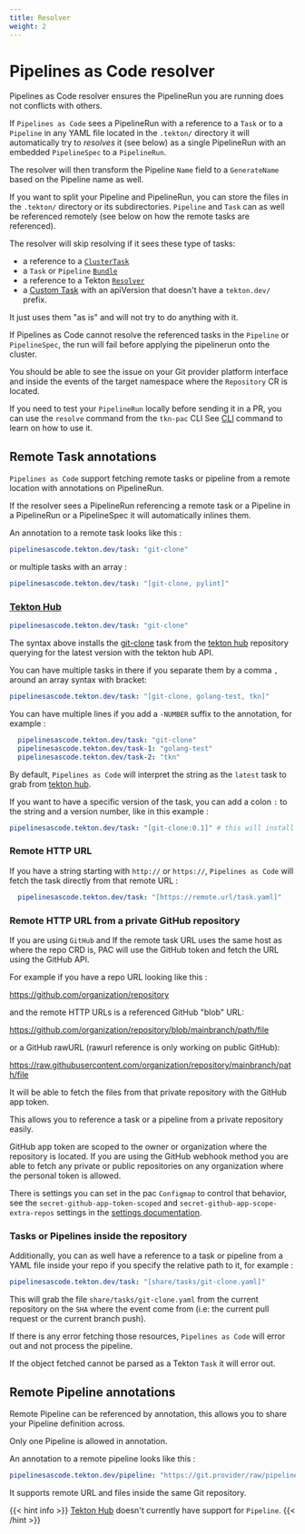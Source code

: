 ```yaml
---
title: Resolver
weight: 2
---
```

# Pipelines as Code resolver

Pipelines as Code resolver ensures the PipelineRun you are running does not
conflicts with others.

If `Pipelines as Code` sees a PipelineRun with a reference to a `Task` or to a
`Pipeline` in any YAML file located in the `.tekton/` directory it will
automatically try to *resolves* it (see below) as a single PipelineRun with an
embedded `PipelineSpec` to a `PipelineRun`.

The resolver will then transform the Pipeline `Name` field to a `GenerateName`
based on the Pipeline name as well.

If you want to split your Pipeline and PipelineRun, you can store  the files in the
`.tekton/` directory or its subdirectories. `Pipeline` and `Task` can as well be
referenced remotely (see below on how the remote tasks are referenced).

The resolver will skip resolving if it sees these type of tasks:

* a reference to a [`ClusterTask`](https://github.com/tektoncd/pipeline/blob/main/docs/tasks.md#task-vs-clustertask)
* a `Task` or `Pipeline` [`Bundle`](https://github.com/tektoncd/pipeline/blob/main/docs/pipelines.md#tekton-bundles)
* a reference to a Tekton [`Resolver`](https://github.com/tektoncd/pipeline/blob/main/docs/pipelines.md#tekton-bundles)
* a [Custom Task](https://github.com/tektoncd/pipeline/blob/main/docs/pipelines.md#using-custom-tasks) with an apiVersion that doesn't have a `tekton.dev/` prefix.

It just uses them "as is" and will not try to do anything with it.

If Pipelines as Code cannot resolve the referenced tasks in the `Pipeline` or
`PipelineSpec`, the run will fail before applying the pipelinerun onto the
cluster.

You should be able to see the issue on your Git provider platform interface and
inside the events of the target namespace where the `Repository` CR  is
located.

If you need to test your `PipelineRun` locally before sending it in a PR, you
can use the `resolve` command from the `tkn-pac` CLI See  [CLI](./cli/#resolve)
command to learn on how to use it.

## Remote Task annotations

`Pipelines as Code` support fetching remote tasks or pipeline from a remote
location with annotations on PipelineRun.

If the resolver sees a PipelineRun referencing a remote task or a Pipeline in
a PipelineRun or a PipelineSpec it will automatically inlines them.

An annotation to a remote task looks like this :

```yaml
pipelinesascode.tekton.dev/task: "git-clone"
```

or multiple tasks with an array :

```yaml
pipelinesascode.tekton.dev/task: "[git-clone, pylint]"
```

### [Tekton Hub](https://hub.tekton.dev)

```yaml
pipelinesascode.tekton.dev/task: "git-clone"
```

The syntax above installs the
[git-clone](https://github.com/tektoncd/catalog/tree/main/task/git-clone) task
from the [tekton hub](https://hub.tekton.dev) repository querying for the latest
version with the tekton hub API.

You can have multiple tasks in there if you separate them by a comma `,` around
an array syntax with bracket:

```yaml
pipelinesascode.tekton.dev/task: "[git-clone, golang-test, tkn]"
```

You can have multiple lines if you add a `-NUMBER` suffix to the annotation, for
example :

```yaml
  pipelinesascode.tekton.dev/task: "git-clone"
  pipelinesascode.tekton.dev/task-1: "golang-test"
  pipelinesascode.tekton.dev/task-2: "tkn"
```

By default, `Pipelines as Code` will interpret the string as the `latest` task to
grab
from [tekton hub](https://hub.tekton.dev).

If you want to have a specific version of the task, you can add a colon `:` to
the string and a version number, like in
this example :

```yaml
pipelinesascode.tekton.dev/task: "[git-clone:0.1]" # this will install git-clone 0.1 from tekton.hub
```

### Remote HTTP URL

If you have a string starting with `http://` or `https://`, `Pipelines as Code`
will fetch the task directly from that remote URL :

```yaml
  pipelinesascode.tekton.dev/task: "[https://remote.url/task.yaml]"
```

### Remote HTTP URL from a private GitHub repository

If you are using `GitHub` and If the remote task URL uses the same host as where
the repo CRD is, PAC will use the  GitHub token and fetch the URL using the
GitHub API.

For example if you have a repo URL looking like this :

<https://github.com/organization/repository>

and the remote HTTP URLs is a referenced GitHub "blob" URL:

<https://github.com/organization/repository/blob/mainbranch/path/file>

or a GitHub rawURL (rawurl reference is only working on public GitHub):

<https://raw.githubusercontent.com/organization/repository/mainbranch/path/file>

It will be able to fetch the files from that private repository with the GitHub app token.

This allows you to reference a task or a pipeline from a private repository easily.

GitHub app token are scoped to the owner or organization where the repository is located.
If you are using the GitHub webhook method you are able to fetch any private or
public repositories on any organization where the personal token is allowed.

There is settings you can set in the pac `Configmap` to control that behavior, see the
`secret-github-app-token-scoped` and `secret-github-app-scope-extra-repos` settings in the
[settings documentation](/docs/install/settings).

### Tasks or Pipelines inside the repository

Additionally, you can as well have a reference to a task or pipeline from a YAML file inside
your repo if you specify the relative path to it, for example :

```yaml
pipelinesascode.tekton.dev/task: "[share/tasks/git-clone.yaml]"
```

This will grab the file `share/tasks/git-clone.yaml` from the current
repository on the `SHA` where the event come from (i.e: the current pull
request or the current branch push).

If there is any error fetching those resources, `Pipelines as Code` will error
out and not process the pipeline.

If the object fetched cannot be parsed as a Tekton `Task` it will error out.

## Remote Pipeline annotations

Remote Pipeline can be referenced by annotation, this allows you to share your Pipeline definition across.

Only one Pipeline is allowed in annotation.

An annotation to a remote pipeline looks like this :

```yaml
pipelinesascode.tekton.dev/pipeline: "https://git.provider/raw/pipeline.yaml
```

It supports remote URL and files inside the same Git repository.

{{< hint info >}}
[Tekton Hub](https://hub.tekton.dev) doesn't currently have support for `Pipeline`.
{{< /hint >}}
